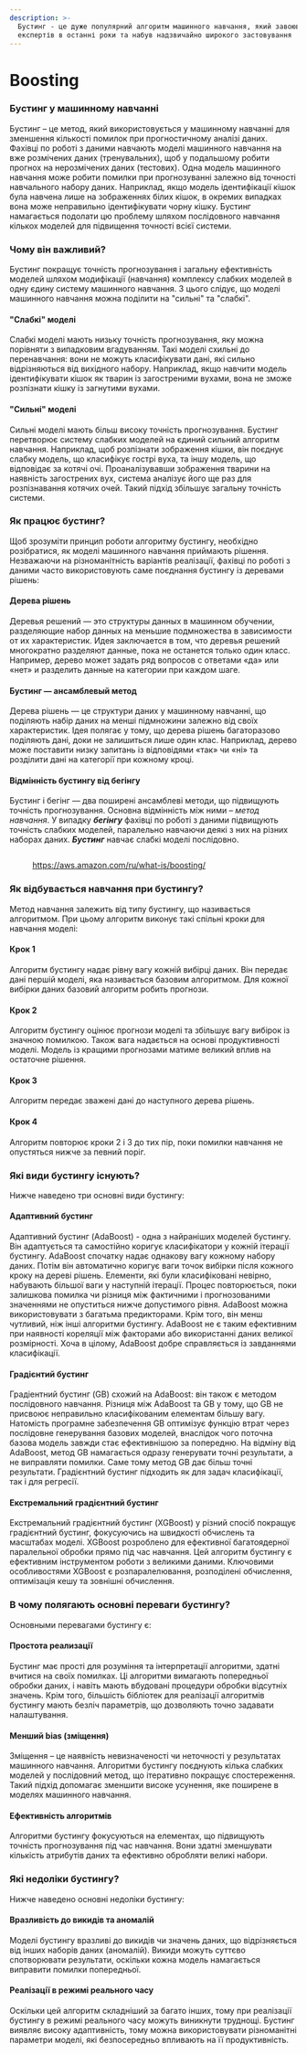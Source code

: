 ```yaml
---
description: >-
  Бустинг - це дуже популярний алгоритм машинного навчання, який завоював довіру
  експертів в останні роки та набув надзвичайно широкого застовування
---
```


# Boosting

### Бустинг у машинному навчанні <a href="#seo-faq-pairs-what-is-boosting-in-machine-learning" id="seo-faq-pairs-what-is-boosting-in-machine-learning"></a>

Бустинг – це метод, який використовується у машинному навчанні для зменшення кількості помилок при прогностичному аналізі даних. Фахівці по роботі з даними навчають моделі машинного навчання на вже розмічених даних (тренувальних), щоб у подальшому робити прогнох на нерозмічених даних (тестових). Одна модель машинного навчання може робити помилки при прогнозуванні залежно від точності навчального набору даних. Наприклад, якщо модель ідентифікації кішок була навчена лише на зображеннях білих кішок, в окремих випадках вона може неправильно ідентифікувати чорну кішку. Бустинг намагається подолати цю проблему шляхом послідовного навчання кількох моделей для підвищення точності всієї системи.

### Чому він важливий? <a href="#seo-faq-pairs-why-is-boosting-important" id="seo-faq-pairs-why-is-boosting-important"></a>

Бустинг покращує точність прогнозування і загальну ефективність моделей шляхом модифікації (навчання) комплексу слабких моделей в одну єдину систему машинного навчання. З цього слідує, що моделі машинного навчання можна поділити на "сильні" та "слабкі".

#### "Слабкі" моделі

Слабкі моделі мають низьку точність прогнозування, яку можна порівняти з випадковим вгадуванням. Такі моделі схильні до перенавчання: вони не можуть класифікувати дані, які сильно відрізняються від вихідного набору. Наприклад, якщо навчити модель ідентифікувати кішок як тварин із загостреними вухами, вона не зможе розпізнати кішку із загнутими вухами.

#### "Сильні" моделі

Сильні моделі мають більш високу точність прогнозування. Бустинг перетворює систему слабких моделей на єдиний сильний алгоритм навчання. Наприклад, щоб розпізнати зображення кішки, він поєднує слабку модель, що класифікує гострі вуха, та іншу модель, що відповідає за котячі очі. Проаналізувавши зображення тварини на наявність загострених вух, система аналізує його ще раз для розпізнавання котячих очей. Такий підхід збільшує загальну точність системи.

### Як працює бустинг? <a href="#seo-faq-pairs-how-does-boosting-work" id="seo-faq-pairs-how-does-boosting-work"></a>

Щоб зрозуміти принцип роботи алгоритму бустингу, необхідно розібратися, як моделі машинного навчання приймають рішення. Незважаючи на різноманітність варіантів реалізації, фахівці по роботі з даними часто використовують саме поєднання бустингу із деревами рішень:

#### Дерева рішень

Деревья решений — это структуры данных в машинном обучении, разделяющие набор данных на меньшие подмножества в зависимости от их характеристик. Идея заключается в том, что деревья решений многократно разделяют данные, пока не останется только один класс. Например, дерево может задать ряд вопросов с ответами «да» или «нет» и разделить данные на категории при каждом шаге.

#### Бустинг — ансамблевый метод

Дерева рішень — це структури даних у машинному навчанні, що поділяють набір даних на менші підмножини залежно від своїх характеристик. Ідея полягає у тому, що дерева рішень багаторазово поділяють дані, доки не залишиться лише один клас. Наприклад, дерево може поставити низку запитань із відповідями «так» чи «ні» та розділити дані на категорії при кожному кроці.

#### Відмінність бустингу від бегінгу

Бустинг і бегінг — два поширені ансамблеві методи, що підвищують точність прогнозування. Основна відмінність між ними – _метод навчання_. У випадку _**бегінгу**_ фахівці по роботі з даними підвищують точність слабких моделей, паралельно навчаючи деякі з них на різних наборах даних. _**Бустинг**_ навчає слабкі моделі послідовно.

<figure><img src="../.gitbook/assets/image (12).png" alt=""><figcaption><p><a href="https://aws.amazon.com/ru/what-is/boosting/">https://aws.amazon.com/ru/what-is/boosting/</a></p></figcaption></figure>

### Як відбувається навчання при бустингу? <a href="#seo-faq-pairs-how-is-training-in-boosting-done" id="seo-faq-pairs-how-is-training-in-boosting-done"></a>

Метод навчання залежить від типу бустингу, що називається алгоритмом. При цьому алгоритм виконує такі спільні кроки для навчання моделі:

#### Крок 1

Алгоритм бустингу надає рівну вагу кожній вибірці даних. Він передає дані першій моделі, яка називається базовим алгоритмом. Для кожної вибірки даних базовий алгоритм робить прогнози.

#### Крок 2

Алгоритм бустингу оцінює прогнози моделі та збільшує вагу вибірок із значною помилкою. Також вага надається на основі продуктивності моделі. Модель із кращими прогнозами матиме великий вплив на остаточне рішення.

#### Крок 3

Алгоритм передає зважені дані до наступного дерева рішень.

#### Крок 4

Алгоритм повторює кроки 2 і 3 до тих пір, поки помилки навчання не опустяться нижче за певний поріг.

### Які види бустингу існують? <a href="#seo-faq-pairs-what-are-the-types-of-boosting" id="seo-faq-pairs-what-are-the-types-of-boosting"></a>

Нижче наведено три основні види бустингу:

#### Адаптивний бустинг

Адаптивний бустинг (AdaBoost) - одна з найраніших моделей бустингу. Він адаптується та самостійно коригує класифікатори у кожній ітерації бустингу. AdaBoost спочатку надає однакову вагу кожному набору даних. Потім він автоматично коригує ваги точок вибірки після кожного кроку на дереві рішень. Елементи, які були класифіковані невірно, набувають більшої ваги у наступній ітерації. Процес повторюється, поки залишкова помилка чи різниця між фактичними і прогнозованими значеннями не опуститься нижче допустимого рівня. AdaBoost можна використовувати з багатьма предикторами. Крім того, він менш чутливий, ніж інші алгоритми бустингу. AdaBoost не є таким ефективним при наявності кореляції між факторами або використанні даних великої розмірності. Хоча в цілому, AdaBoost  добре справляється із завданнями класифікації.

#### Градієнтий бустинг

Градіентний бустинг (GB) схожий на AdaBoost: він також є методом послідовного навчання. Різниця між AdaBoost та GB у тому, що GB не присвоює неправильно класифікованим елементам більшу вагу. Натомість програмне забезпечення GB оптимізує функцію втрат через послідовне генерування базових моделей, внаслідок чого поточна базова модель завжди стає ефективнішою за попередню. На відміну від AdaBoost, метод GB намагається одразу генерувати точні результати, а не виправляти помилки. Саме тому метод GB дає більш точні результати. Градієнтний бустинг підходить як для задач класифікації, так і для регресії.

#### Екстремальний градієнтний бустинг

Екстремальний градієнтний бустинг (XGBoost) у різний спосіб покращує градієнтний бустинг, фокусуючись на швидкості обчислень та масштабах моделі. XGBoost розроблено для ефективної багатоядерної паралельної обробки прямо під час навчання. Цей алгоритм бустингу є ефективним інструментом роботи з великими даними. Ключовими особливостями XGBoost є розпаралелювання, розподілені обчислення, оптимізація кешу та зовнішні обчислення.

### В чому полягають основні переваги бустингу? <a href="#seo-faq-pairs-what-are-the-benefits-of-boosting" id="seo-faq-pairs-what-are-the-benefits-of-boosting"></a>

Основными перевагами бустингу є:

#### Простота реализації

Бустинг має прості для розуміння та інтерпретації алгоритми, здатні вчитися на своїх помилках. Ці алгоритми вимагають попередньої обробки даних, і навіть мають вбудовані процедури обробки відсутніх значень. Крім того, більшість бібліотек для реалізації алгоритмів бустингу мають безліч параметрів, що дозволяють точно задавати налаштування.

#### Менший bias (зміщення)

Зміщення – це наявність невизначеності чи неточності у результатах машинного навчання. Алгоритми бустингу поєднують кілька слабких моделей у послідовний метод, що ітеративно покращує спостереження. Такий підхід допомагає зменшити високе усунення, яке поширене в моделях машинного навчання.

#### Ефективність алгоритмів

Алгоритми бустингу фокусуються на елементах, що підвищують точність прогнозування під час навчання. Вони здатні зменшувати кількість атрибутів даних та ефективно обробляти великі набори.

### Які недоліки бустингу? <a href="#seo-faq-pairs-what-are-the-challenges-of-boosting" id="seo-faq-pairs-what-are-the-challenges-of-boosting"></a>

Нижче наведено основні недоліки бустингу:

#### Вразливість до викидів та аномалій

Моделі бустингу вразливі до викидів чи значень даних, що відрізняється від інших наборів даних (аномалій). Викиди можуть суттєво спотворювати результати, оскільки кожна модель намагається виправити помилки попередньої.

#### Реалізації в режимі реального часу

Оскільки цей алгоритм складніший за багато інших, тому при реалізації бустингу в режимі реального часу можуть виникнути труднощі. Бустинг виявляє високу адаптивність, тому можна використовувати різноманітні параметри моделі, які безпосередньо впливають на її продуктивність.
